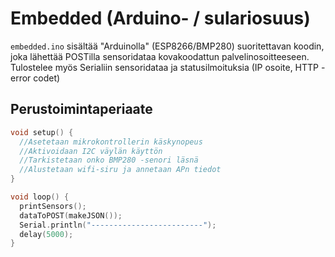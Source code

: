 # Embedded (Arduino- / sulariosuus)
`embedded.ino` sisältää "Arduinolla" (ESP8266/BMP280) suoritettavan koodin, joka lähettää POSTilla sensoridataa kovakoodattun palvelinosoitteeseen. Tulostelee myös Serialiin sensoridataa ja statusilmoituksia (IP osoite, HTTP -error codet)

## Perustoimintaperiaate
```c++
void setup() {
  //Asetetaan mikrokontrollerin käskynopeus
  //Aktivoidaan I2C väylän käyttön
  //Tarkistetaan onko BMP280 -senori läsnä
  //Alustetaan wifi-siru ja annetaan APn tiedot
}

void loop() {
  printSensors();
  dataToPOST(makeJSON());
  Serial.println("-------------------------");
  delay(5000);
}
```